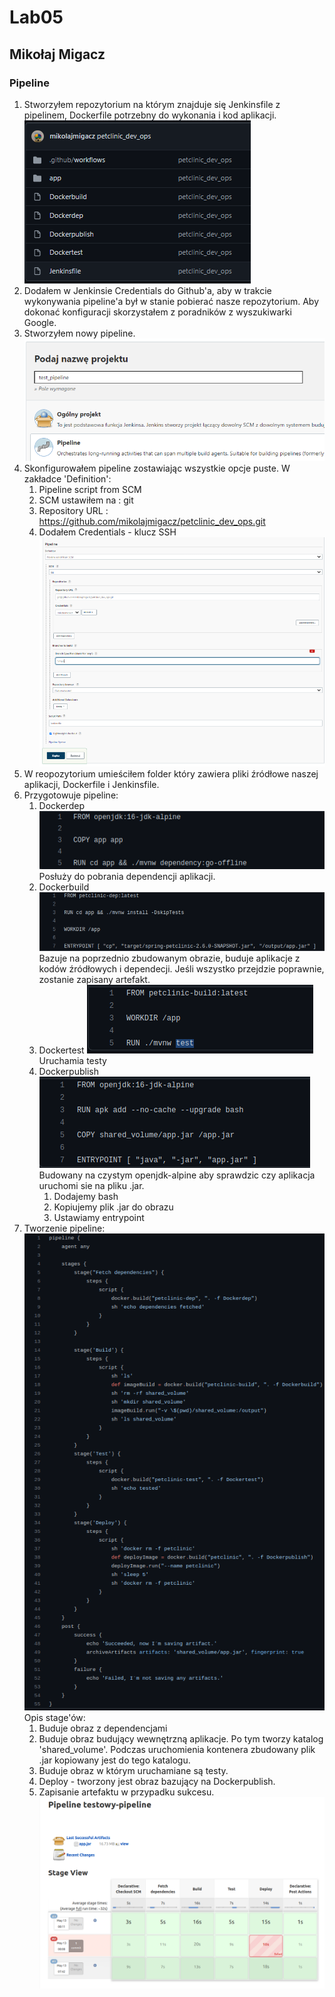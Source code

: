 # Lab05
## Mikołaj Migacz
### Pipeline
1. Stworzyłem repozytorium na którym znajduje się Jenkinsfile z pipelinem, Dockerfile potrzebny do wykonania i kod aplikacji.
 ![img](./sc_dev_ops_5/1.PNG)
2. Dodałem w Jenkinsie Credentials do Github'a, aby w trakcie wykonywania pipeline'a był w stanie pobierać nasze repozytorium. Aby dokonać konfiguracji skorzystałem z poradników z wyszukiwarki Google.
3. Stworzyłem nowy pipeline.
 ![img](./sc_dev_ops_5/2.PNG)
4. Skonfigurowałem pipeline zostawiając wszystkie opcje puste. W zakładce 'Definition': 
   1. Pipeline script from SCM
   2. SCM ustawiłem na : git
   3. Repository URL : https://github.com/mikolajmigacz/petclinic_dev_ops.git
   4. Dodałem Credentials - klucz SSH
 ![img](./sc_dev_ops_5/3.PNG)
5. W reopozytorium umieściłem folder który zawiera pliki źródłowe naszej aplikacji, Dockerfile i Jenkinsfile.
6. Przygotowuje pipeline:
   1. Dockerdep
    ![img](./sc_dev_ops_5/5.png)
   Posłuży do pobrania dependencji aplikacji.
   2. Dockerbuild
    ![img](./sc_dev_ops_5/6.png)
   Bazuje na poprzednio zbudowanym obrazie, buduje aplikacje z kodów źródłowych i dependecji. Jeśli wszystko przejdzie poprawnie, zostanie zapisany artefakt.
   3. Dockertest
    ![img](./sc_dev_ops_5/8.png)
   Uruchamia testy
   4. Dockerpublish
    ![img](./sc_dev_ops_5/9.png)
   Budowany na czystym openjdk-alpine aby sprawdzic czy aplikacja uruchomi sie na pliku .jar.
      1. Dodajemy bash
      2. Kopiujemy plik .jar do obrazu
      3. Ustawiamy entrypoint
7. Tworzenie pipeline:
![img](./sc_dev_ops_5/10.png)
   Opis stage'ów:
   1. Buduje obraz z dependencjami
   2. Buduje obraz budujący wewnętrzną aplikacje. Po tym tworzy katalog 'shared_volume'. Podczas uruchomienia kontenera zbudowany plik .jar kopiowany jest do tego katalogu.
   3. Buduje obraz w którym uruchamiane są testy.
   4. Deploy - tworzony jest obraz bazujący na Dockerpublish.
   5. Zapisanie artefaktu w przypadku sukcesu.
![img](./sc_dev_ops_5/4.png)
   

